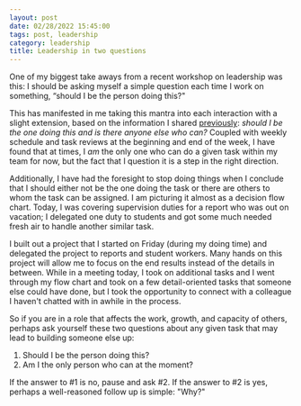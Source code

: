 ```yaml
---
layout: post
date: 02/28/2022 15:45:00
tags: post, leadership
category: leadership
title: Leadership in two questions
---
```


One of my biggest take aways from a recent workshop on leadership was this: I should be asking myself a simple question each time I work on something, “should I be the person doing this?"

This has manifested in me taking this mantra into each interaction with a slight extension, based on the information I shared [previously](/2022/02/this-should-be-social): *should I be the one doing this and is there anyone else who can?* Coupled with weekly schedule and task reviews at the beginning and end of the week, I have found that at times, I *am* the only one who can do a given task within my team for now, but the fact that I question it is a step in the right direction.

Additionally, I have had the foresight to stop doing things when I conclude that I should either not be the one doing the task or there are others to whom the task can be assigned. I am picturing it almost as a decision flow chart. Today, I was covering supervision duties for a report who was out on vacation; I delegated one duty to students and got some much needed fresh air to handle another similar task.

I built out a project that I started on Friday (during my doing time) and delegated the project to reports and student workers. Many hands on this project will allow me to focus on the end results instead of the details in between. While in a meeting today, I took on additional tasks and I went through my flow chart and took on a few detail-oriented tasks that someone else could have done, but I took the opportunity to connect with a colleague I haven't chatted with in awhile in the process.

So if you are in a role that affects the work, growth, and capacity of others, perhaps ask yourself these two questions about any given task that may lead to building someone else up:

1. Should I be the person doing this?
2. Am I the only person who can at the moment?

If the answer to #1 is no, pause and ask #2. If the answer to #2 is yes, perhaps a well-reasoned follow up is simple: "Why?"
